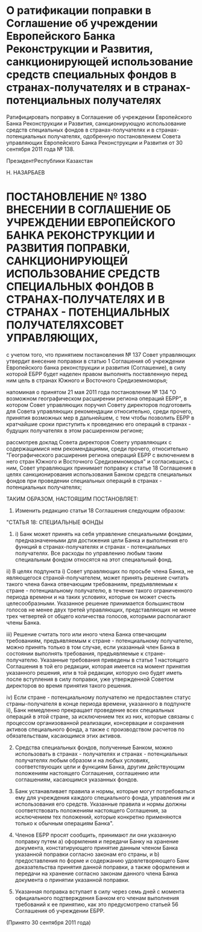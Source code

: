 # О ратификации поправки в Соглашение об учреждении Европейского Банка Реконструкции и Развития, санкционирующей использование средств специальных фондов в странах-получателях и в странах-потенциальных получателях

Ратифицировать поправку в Соглашение об учреждении Европейского Банка Реконструкции и Развития, санкционирующую использование средств специальных фондов в странах-получателях и в странах-потенциальных получателях, одобренную постановлением Совета управляющих Европейского Банка Реконструкции и Развития от 30 сентября 2011 года № 138.

ПрезидентРеспублики Казахстан

Н. НАЗАРБАЕВ

# ПОСТАНОВЛЕНИЕ № 138О ВНЕСЕНИИ В СОГЛАШЕНИЕ ОБ УЧРЕЖДЕНИИ ЕВРОПЕЙСКОГО БАНКА РЕКОНСТРУКЦИИ И РАЗВИТИЯ ПОПРАВКИ, САНКЦИОНИРУЮЩЕЙ ИСПОЛЬЗОВАНИЕ СРЕДСТВ СПЕЦИАЛЬНЫХ ФОНДОВ В СТРАНАХ-ПОЛУЧАТЕЛЯХ И В СТРАНАХ - ПОТЕНЦИАЛЬНЫХ ПОЛУЧАТЕЛЯХСОВЕТ УПРАВЛЯЮЩИХ,

с учетом того, что принятием постановления № 137 Совет управляющих утвердит внесение поправки в статью 1 Соглашения об учреждении Европейского банка реконструкции и развития (Соглашение), в силу которой ЕБРР будет наделен правом выполнять поставленную перед ним цель в странах Южного и Восточного Средиземноморья;

напоминая о принятом 21 мая 2011 года постановлении № 134 "О возможном географическом расширении региона операций ЕБРР", в котором Совет управляющих поручил Совету директоров подготовить для Совета управляющих рекомендации относительно, среди прочего, принятия возможных мер в дальнейшем, с тем чтобы позволить ЕБРР в кратчайшие cpoки приступить к проведению его операций в странах - будущих получателях в этом расширенном регионе;

рассмотрев доклад Совета директоров Совету управляющих с содержащимися нем рекомендациями, среди прочего, относительно "Географического расширения региона операций ЕБРР с включением в него стран Южного и Восточного Средиземноморья" и согласившись с ним, Совет управляющих принимает поправку к статье 18 Соглашения в целях санкционирования использования Банком средств специальных фондов при проведении специальных операций в странах - потенциальных получателях;

ТАКИМ ОБРАЗОМ, НАСТОЯЩИМ ПОСТАНОВЛЯЕТ:

1. Изменить редакцию статьи 18 Соглашения следующим образом:

"СТАТЬЯ 18: СПЕЦИАЛЬНЫЕ ФОНДЫ

1. i) Банк может принять на себя управление специальными фондами, предназначенными для достижения цели Банка и выполнения его функций в странах-получателях и странах - потенциальных получателях. Все расходы по управлению любым таким специальным фондом относятся на этот специальный фонд.

ii) В целях подпункта i) Совет управляющих по просьбе члена Банка, не являющегося страной-получателем, может принять решение считать такого члена банка отвечающим требованиям, предъявляемым к стране - потенциальному получателю, в течение такого ограниченного периода времени и на таких условиях, которые он может счесть целесообразными. Указанное решение принимается большинством голосов не менее двух третей управляющих, представляющих не менее трех четвертей от общего количества голосов, которыми располагают члены Банка.

iii) Решение считать того или иного члена Банка отвечающим требованиям, предъявляемым к стране - потенциальному получателю, можно принять только в том случае, если указанный член Банка в состоянии выполнять требования, предъявляемые к стране-получателю. Указанные требования приведены в статье 1 настоящего Соглашения в той его редакции, которая имеется на момент принятия указанного решения, или в той редакции, которую оно будет иметь после вступления в силу поправки, уже утвержденной Советом директоров во время принятия такого решения.

iv) Если стране - потенциальному получателю не предоставлен статус страны-получателя в конце периода времени, указанного в подпункте ii), Банк немедленно прекращает проведение всех специальных операций в этой стране, за исключением тех из них, которые связаны с процессом организованной реализации, консервации и сохранения активов специального фонда, а также с производством расчетов по обязательствам, касающимся этих активов.

2. Средства специальных фондов, полученные Банком, можно использовать в странах - получателях и странах - потенциальных получателях любым образом и на любых условиях, соответствующих цели и функциям Банка, другим действующим положениям настоящего Соглашения, соглашению или соглашениям, касающимся указанных фондов.

3. Банк устанавливает правила и нормы, которые могут потребоваться ему для учреждения каждого специального фонда, управления им и использования его средств. Указанные правила и нормы должны соответствовать положениям настоящего Соглашения, за исключением тех положений, которые конкретно применяются только к обычным операциям Банка".

2. Членов ЕБРР просят сообщить, принимают ли они указанную поправку путем а) оформления и передачи Банку на хранение документа, констатирующего принятие данным членом Банка указанной поправки согласно законам его страны, и b) предоставления по форме и содержанию удовлетворяющего Банк доказательства принятия данной поправки, а также оформления и передачи на хранение согласно законам данного члена Банка документа о принятии указанной поправки.

3. Указанная поправка вступает в силу через семь дней с момента официального подтверждения Банком его членам выполнения требований к ее принятию, как это предусмотрено статьей 56 Соглашения об учреждении ЕБРР.

(Принято 30 сентября 2011 года)

